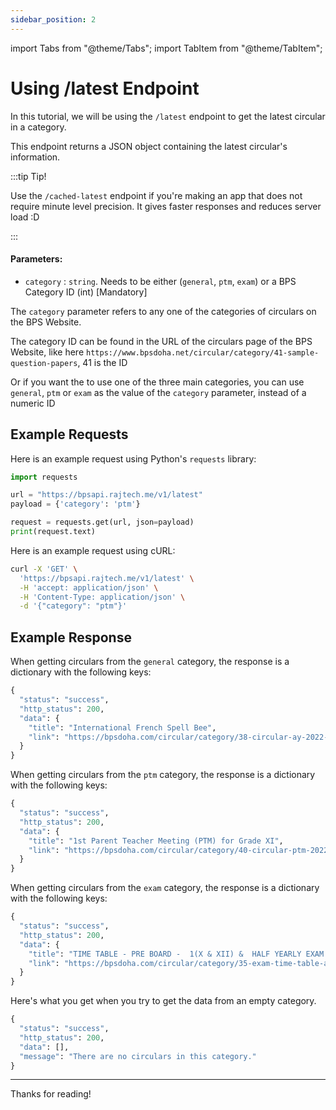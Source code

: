 ```yaml
---
sidebar_position: 2
---
```

import Tabs			from "@theme/Tabs";
import TabItem		from "@theme/TabItem";

# Using /latest Endpoint

In this tutorial, we will be using the `/latest` endpoint to get the latest circular in a category.

This endpoint returns a JSON object containing the latest circular's information.

:::tip Tip!

Use the `/cached-latest` endpoint if you're making an app that does not require minute level precision. It gives faster responses and reduces server load :D

:::

#### Parameters:
* `category` : `string`. Needs to be either (`general`, `ptm`, `exam`) or a BPS Category ID (int) [Mandatory]

The `category` parameter refers to any one of the categories of circulars on the BPS Website. 

The category ID can be found in the URL of the circulars page of the BPS Website, like here `https://www.bpsdoha.net/circular/category/41-sample-question-papers`, 41 is the ID

Or if you want the to use one of the three main categories, you can use `general`, `ptm` or `exam` as the value of the `category` parameter, instead of a numeric ID

## Example Requests



<Tabs>
<TabItem value="python" label="Python" default>

Here is an example request using Python's `requests` library:

```python
import requests

url = "https://bpsapi.rajtech.me/v1/latest"
payload = {'category': 'ptm'}

request = requests.get(url, json=payload)
print(request.text)
```

</TabItem>
<TabItem value="curl" label="cURL">

Here is an example request using cURL:

```bash
curl -X 'GET' \
  'https://bpsapi.rajtech.me/v1/latest' \
  -H 'accept: application/json' \
  -H 'Content-Type: application/json' \
  -d '{"category": "ptm"}'
```


</TabItem>
</Tabs>



## Example Response

<Tabs>
<TabItem value="general" label="General" default>

When getting circulars from the `general` category, the response is a dictionary with the following keys:

```python
{
  "status": "success",
  "http_status": 200,
  "data": {
    "title": "International French Spell Bee",
    "link": "https://bpsdoha.com/circular/category/38-circular-ay-2022-23?download=1147"
  }
}
```

</TabItem>
<TabItem value="ptm" label="PTM">

When getting circulars from the `ptm` category, the response is a dictionary with the following keys:

```python
{
  "status": "success",
  "http_status": 200,
  "data": {
    "title": "1st Parent Teacher Meeting (PTM) for Grade XI",
    "link": "https://bpsdoha.com/circular/category/40-circular-ptm-2022-23?download=1126"
  }
}
```


</TabItem>
<TabItem value="exam" label="Exam">

When getting circulars from the `exam` category, the response is a dictionary with the following keys:

```python
{
  "status": "success",
  "http_status": 200,
  "data": {
    "title": "TIME TABLE - PRE BOARD -  1(X & XII) &  HALF YEARLY EXAM (XI) - OCTOBER 2022",
    "link": "https://bpsdoha.com/circular/category/35-exam-time-table-and-syllabus-2022-23?download=1146"
  }
}
```


</TabItem>
<TabItem value="Empty Category" label="Empty Category">

Here's what you get when you try to get the data from an empty category.

```python
{
  "status": "success",
  "http_status": 200,
  "data": [],
  "message": "There are no circulars in this category."
}
```


</TabItem>
</Tabs>


---

Thanks for reading!